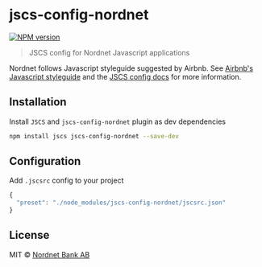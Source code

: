 # jscs-config-nordnet

[![NPM version][npm-image]][npm-url]

> JSCS config for Nordnet Javascript applications

Nordnet follows Javascript styleguide suggested by Airbnb. See [Airbnb's Javascript styleguide][airbnb-styleguide] and the [JSCS config docs][jscs-config-docs] for more information.

[airbnb-styleguide]: https://github.com/airbnb/javascript
[jscs-config-docs]: http://jscs.info/rules.html

## Installation

Install `JSCS` and `jscs-config-nordnet` plugin as dev dependencies

```bash
npm install jscs jscs-config-nordnet --save-dev
```

## Configuration

Add `.jscsrc` config to your project

```js
{
  "preset": "./node_modules/jscs-config-nordnet/jscsrc.json"
}
```

## License

MIT © [Nordnet Bank AB](https://www.nordnet.se/)

[npm-url]: https://npmjs.org/package/jscs-config-nordnet
[npm-image]: https://img.shields.io/npm/v/jscs-config-nordnet.svg?style=flat-square
